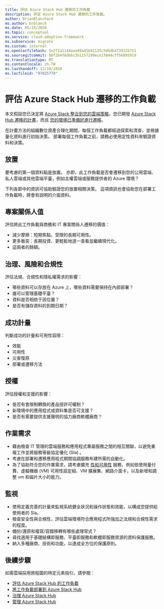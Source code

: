 ```yaml
---
title: 評估 Azure Stack Hub 遷移的工作負載
description: 評定 Azure Stack Hub 遷移的工作負載。
author: BrianBlanchard
ms.author: brblanch
ms.date: 05/19/2020
ms.topic: conceptual
ms.service: cloud-adoption-framework
ms.subservice: migrate
ms.custom: internal
ms.openlocfilehash: 5e271a1144aaa09a45b92125c5d6db473932b751
ms.sourcegitcommit: b6f2b4f8db6c3b1157299ece1f044cff56895919
ms.translationtype: MT
ms.contentlocale: zh-TW
ms.lasthandoff: 12/10/2020
ms.locfileid: "97025770"
---
```

# <a name="assess-workloads-for-azure-stack-hub-migration"></a>評估 Azure Stack Hub 遷移的工作負載

本文假設您已決定將 [Azure Stack 整合到您的雲端策略](./index.md)，您已開發 [Azure Stack Hub 遷移的計畫](./plan.md)，而且 [您的環境已準備好進行遷移](./ready.md)。

在計畫方法的組織數位資產合理化期間，每個工作負載都經過探索和清查，並根據量化資料進行初始決策。 部署每個工作負載之前，請務必使用定性資料來驗證資料和決策。

## <a name="placement"></a>放置

要考慮的第一個資料點是放置。 亦即，此工作負載是否會遷移到您的公用雲端、私人雲端或其他雲端平臺，例如主權雲端或服務提供者的 Azure 環境？

下列各節中的資訊可協助驗證您的放置相關決策。 這項資訊也會協助您在部署工作負載時，將會有説明的介面資料。

## <a name="stakeholder-value"></a>專案關係人值

評估將此工作負載與商務和 IT 專案關係人遷移的價值：

- 減少摩擦：短期焦點、受限的長期可用性。
- 更多衝突：長期投資、更輕鬆地逐一查看並繼續現代化。
- 這兩者的餘額。

## <a name="governance-risk-and-compliance"></a>治理、風險和合規性

評估法規、合規性和隱私權需求的影響：

- 哪些資料可以存放在 Azure 上，哪些資料需要保持在內部部署？
- 誰可以管理基礎平臺？
- 資料是否相依于該位置？
- 是否有儲存資料的到期日期？

## <a name="success-metrics"></a>成功計量

判斷成功的計量和可用性容限：

- 效能
- 可用性
- 災害復原
- 部署或遷移方法

## <a name="licensing"></a>授權

評估授權和支援的影響：

- 是否有會限制轉換的產品授許可權制？
- 新環境中的應用程式或資料集是否可支援？
- 是否有需要提供支援聲明的協力廠商軟體廠商？

## <a name="operations-requirements"></a>作業需求

- 藉由檢查 IT 管理的雲端服務和應用程式專屬服務之間的相互關聯，以避免重複工作並將服務等級協定優化 (Sla) 。
- 考慮在部署和遷移應用程式期間協調服務布建所需的自動化。
- 為了協助符合您的作業需求，請考慮擴充 [性和可用性](https://azure.microsoft.com/blog/azure-stack-iaas-part-six/) 服務，例如依使用量付費、虛擬機器 (VM) 可用性設定組、VM 擴展集、網路介面卡，以及新增和調整 vm 和磁片大小的能力。

## <a name="monitoring"></a>監視

- 使用定義完善的計量來監視系統健全狀況和操作狀態和效能，以構成您提供給使用者的 Sla。
- 檢查安全性與合規性，評估雲端環境符合應用程式所強加之法規和合規性需求的程度。
- 備份/還原和複寫/容錯移轉有哪些處理常式？
- 尋找適用于基礎結構即服務、平臺即服務和軟體即服務資源的資料保護服務。
- 納入多種廠商、技術和功能，以達成全方位的保護原則。

## <a name="next-steps"></a>後續步驟

如需雲端採用旅程圖的特定元素指引，請參閱：

- [評估 Azure Stack Hub 的工作負載](./migrate-assess.md)
- [將工作負載部署到 Azure Stack Hub](./migrate-deploy.md)
- [治理 Azure Stack Hub](./govern.md)
- [管理 Azure Stack Hub](./manage.md)
